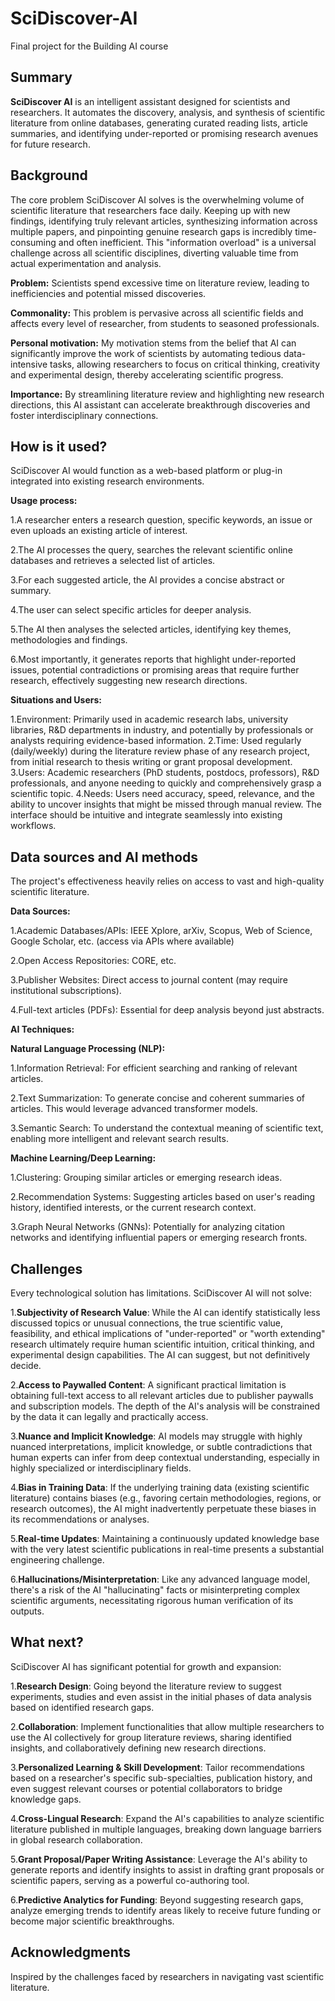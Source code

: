 # SciDiscover-AI

Final project for the Building AI course

## Summary

**SciDiscover AI** is an intelligent assistant designed for scientists and researchers. It automates the discovery, analysis, and synthesis of scientific literature from online databases, generating curated reading lists, article summaries, and identifying under-reported or promising research avenues for future research.


## Background

The core problem SciDiscover AI solves is the overwhelming volume of scientific literature that researchers face daily. Keeping up with new findings, identifying truly relevant articles, synthesizing information across multiple papers, and pinpointing genuine research gaps is incredibly time-consuming and often inefficient. This "information overload" is a universal challenge across all scientific disciplines, diverting valuable time from actual experimentation and analysis.

**Problem:** Scientists spend excessive time on literature review, leading to inefficiencies and potential missed discoveries.

**Commonality:** This problem is pervasive across all scientific fields and affects every level of researcher, from students to seasoned professionals.

**Personal motivation:** My motivation stems from the belief that AI can significantly improve the work of scientists by automating tedious data-intensive tasks, allowing researchers to focus on critical thinking, creativity and experimental design, thereby accelerating scientific progress.

**Importance:** By streamlining literature review and highlighting new research directions, this AI assistant can accelerate breakthrough discoveries and foster interdisciplinary connections.

## How is it used?

SciDiscover AI would function as a web-based platform or plug-in integrated into existing research environments.

**Usage process:**

1.A researcher enters a research question, specific keywords, an issue or even uploads an existing article of interest.

2.The AI processes the query, searches the relevant scientific online databases and retrieves a selected list of articles.

3.For each suggested article, the AI provides a concise abstract or summary.

4.The user can select specific articles for deeper analysis.

5.The AI then analyses the selected articles, identifying key themes, methodologies and findings.

6.Most importantly, it generates reports that highlight under-reported issues, potential contradictions or promising areas that require further research, effectively suggesting new research directions.


**Situations and Users:**

1.Environment: Primarily used in academic research labs, university libraries, R&D departments in industry, and potentially by professionals or analysts requiring evidence-based information.
2.Time: Used regularly (daily/weekly) during the literature review phase of any research project, from initial research to thesis writing or grant proposal development.
3.Users: Academic researchers (PhD students, postdocs, professors), R&D professionals, and anyone needing to quickly and comprehensively grasp a scientific topic.
4.Needs: Users need accuracy, speed, relevance, and the ability to uncover insights that might be missed through manual review. The interface should be intuitive and integrate seamlessly into existing workflows.

## Data sources and AI methods

The project's effectiveness heavily relies on access to vast and high-quality scientific literature.

**Data Sources:**

1.Academic Databases/APIs: IEEE Xplore, arXiv, Scopus, Web of Science, Google Scholar, etc. (access via APIs where available)

2.Open Access Repositories: CORE, etc.

3.Publisher Websites: Direct access to journal content (may require institutional subscriptions).

4.Full-text articles (PDFs): Essential for deep analysis beyond just abstracts.


**AI Techniques:**

**Natural Language Processing (NLP):**

1.Information Retrieval: For efficient searching and ranking of relevant articles.

2.Text Summarization: To generate concise and coherent summaries of articles. This would leverage advanced transformer models.

3.Semantic Search: To understand the contextual meaning of scientific text, enabling more intelligent and relevant search results.

**Machine Learning/Deep Learning:**

1.Clustering: Grouping similar articles or emerging research ideas.

2.Recommendation Systems: Suggesting articles based on user's reading history, identified interests, or the current research context.

3.Graph Neural Networks (GNNs): Potentially for analyzing citation networks and identifying influential papers or emerging research fronts.

## Challenges

Every technological solution has limitations. SciDiscover AI will not solve:

1.**Subjectivity of Research Value**: While the AI can identify statistically less discussed topics or unusual connections, the true scientific value, feasibility, and ethical implications of "under-reported" or "worth extending" research ultimately require human scientific intuition, critical thinking, and experimental design capabilities. The AI can suggest, but not definitively decide.

2.**Access to Paywalled Content**: A significant practical limitation is obtaining full-text access to all relevant articles due to publisher paywalls and subscription models. The depth of the AI's analysis will be constrained by the data it can legally and practically access.

3.**Nuance and Implicit Knowledge**: AI models may struggle with highly nuanced interpretations, implicit knowledge, or subtle contradictions that human experts can infer from deep contextual understanding, especially in highly specialized or interdisciplinary fields.

4.**Bias in Training Data**: If the underlying training data (existing scientific literature) contains biases (e.g., favoring certain methodologies, regions, or research outcomes), the AI might inadvertently perpetuate these biases in its recommendations or analyses.

5.**Real-time Updates**: Maintaining a continuously updated knowledge base with the very latest scientific publications in real-time presents a substantial engineering challenge.

6.**Hallucinations/Misinterpretation**: Like any advanced language model, there's a risk of the AI "hallucinating" facts or misinterpreting complex scientific arguments, necessitating rigorous human verification of its outputs.

## What next?

SciDiscover AI has significant potential for growth and expansion:

1.**Research Design**: Going beyond the literature review to suggest experiments, studies and even assist in the initial phases of data analysis based on identified research gaps.

2.**Collaboration**: Implement functionalities that allow multiple researchers to use the AI collectively for group literature reviews, sharing identified insights, and collaboratively defining new research directions.

3.**Personalized Learning & Skill Development**: Tailor recommendations based on a researcher's specific sub-specialties, publication history, and even suggest relevant courses or potential collaborators to bridge knowledge gaps.

4.**Cross-Lingual Research**: Expand the AI's capabilities to analyze scientific literature published in multiple languages, breaking down language barriers in global research collaboration.

5.**Grant Proposal/Paper Writing Assistance**: Leverage the AI's ability to generate reports and identify insights to assist in drafting grant proposals or scientific papers, serving as a powerful co-authoring tool.

6.**Predictive Analytics for Funding**: Beyond suggesting research gaps, analyze emerging trends to identify areas likely to receive future funding or become major scientific breakthroughs.


## Acknowledgments
Inspired by the challenges faced by researchers in navigating vast scientific literature.
